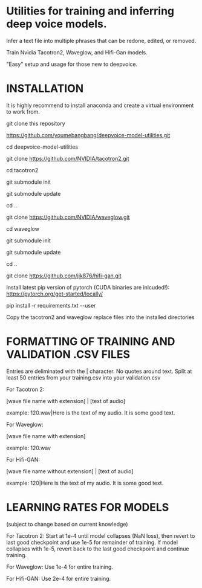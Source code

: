 # Utilities for training and inferring deep voice models.

Infer a text file into multiple phrases that can be redone, edited, or removed.

Train Nvidia Tacotron2, Waveglow, and Hifi-Gan models.

"Easy" setup and usage for those new to deepvoice.

# INSTALLATION

It is highly recommend to install anaconda and create a virtual environment to work from. 

git clone this repository

https://github.com/youmebangbang/deepvoice-model-utilities.git

cd deepvoice-model-utilities

git clone https://github.com/NVIDIA/tacotron2.git

cd tacotron2

git submodule init

git submodule update

cd ..

git clone https://github.com/NVIDIA/waveglow.git

cd waveglow

git submodule init

git submodule update

cd ..

git clone https://github.com/jik876/hifi-gan.git

Install latest pip version of pytorch (CUDA binaries are inlcuded!):
https://pytorch.org/get-started/locally/

pip install -r requirements.txt --user

Copy the tacotron2 and waveglow replace files into the installed directories

# FORMATTING OF TRAINING AND VALIDATION .CSV FILES

Entries are deliminated with the | character. No quotes around text. Split at least 50 entries from your training.csv into your validation.csv

For Tacotron 2:

[wave file name with extension] | [text of audio]

example:  120.wav|Here is the text of my audio. It is some good text.

For Waveglow:

[wave file name with extension]

example:  120.wav

For Hifi-GAN:

[wave file name without extension] | [text of audio]

example:  120|Here is the text of my audio. It is some good text.

# LEARNING RATES FOR MODELS
(subject to change based on current knowledge)

For Tacotron 2: Start at 1e-4 until model collapses (NaN loss), then revert to last good checkpoint and use 1e-5 for remainder of training. If model collapses with 1e-5, revert back to the last good checkpoint and continue training.

For Waveglow: Use 1e-4 for entire training.

For Hifi-GAN: Use 2e-4 for entire training.
